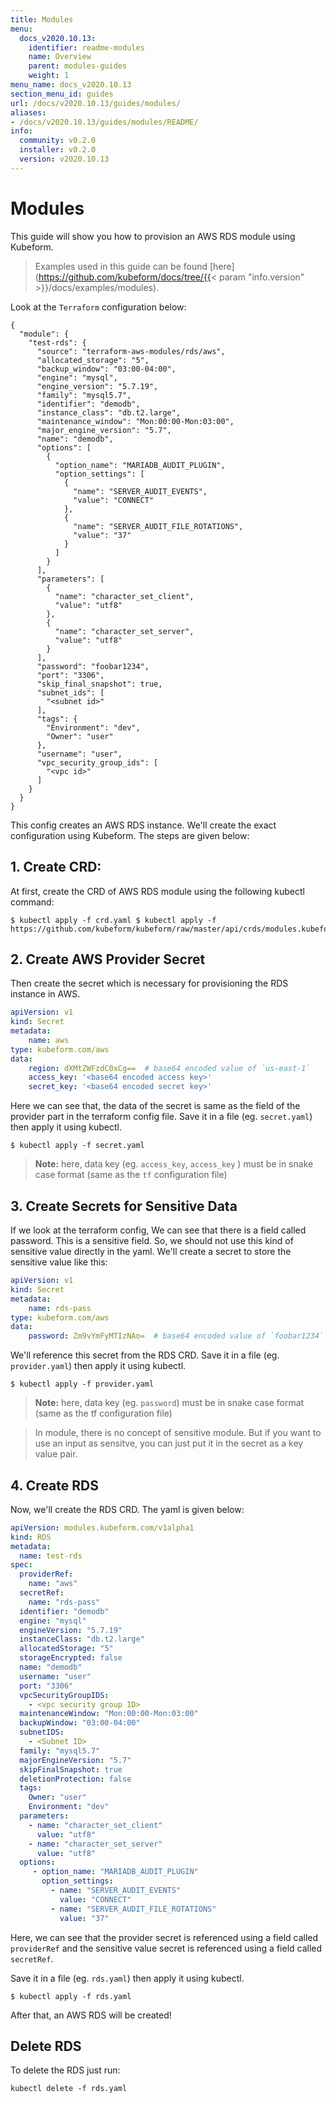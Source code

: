 ```yaml
---
title: Modules
menu:
  docs_v2020.10.13:
    identifier: readme-modules
    name: Overview
    parent: modules-guides
    weight: 1
menu_name: docs_v2020.10.13
section_menu_id: guides
url: /docs/v2020.10.13/guides/modules/
aliases:
- /docs/v2020.10.13/guides/modules/README/
info:
  community: v0.2.0
  installer: v0.2.0
  version: v2020.10.13
---
```


# Modules

This guide will show you how to provision an AWS RDS module using Kubeform.

> Examples used in this guide can be found [here](https://github.com/kubeform/docs/tree/{{< param "info.version" >}}/docs/examples/modules).

Look at the `Terraform` configuration below:

```
{
  "module": {
    "test-rds": {
      "source": "terraform-aws-modules/rds/aws",
      "allocated_storage": "5",
      "backup_window": "03:00-04:00",
      "engine": "mysql",
      "engine_version": "5.7.19",
      "family": "mysql5.7",
      "identifier": "demodb",
      "instance_class": "db.t2.large",
      "maintenance_window": "Mon:00:00-Mon:03:00",
      "major_engine_version": "5.7",
      "name": "demodb",
      "options": [
        {
          "option_name": "MARIADB_AUDIT_PLUGIN",
          "option_settings": [
            {
              "name": "SERVER_AUDIT_EVENTS",
              "value": "CONNECT"
            },
            {
              "name": "SERVER_AUDIT_FILE_ROTATIONS",
              "value": "37"
            }
          ]
        }
      ],
      "parameters": [
        {
          "name": "character_set_client",
          "value": "utf8"
        },
        {
          "name": "character_set_server",
          "value": "utf8"
        }
      ],
      "password": "foobar1234",
      "port": "3306",
      "skip_final_snapshot": true,
      "subnet_ids": [
        "<subnet id>"
      ],
      "tags": {
        "Environment": "dev",
        "Owner": "user"
      },
      "username": "user",
      "vpc_security_group_ids": [
        "<vpc id>"
      ]
    }
  }
}
```

This config creates an AWS RDS instance. We'll create the exact configuration using Kubeform. The steps are given below:

## 1. Create CRD:

At first, create the CRD of AWS RDS module using the following kubectl command:

```console
$ kubectl apply -f crd.yaml	$ kubectl apply -f https://github.com/kubeform/kubeform/raw/master/api/crds/modules.kubeform.com_rds.yaml
```

## 2. Create AWS Provider Secret

Then create the secret which is necessary for provisioning the RDS instance in AWS.

```yaml
apiVersion: v1
kind: Secret
metadata:
    name: aws
type: kubeform.com/aws
data:
    region: dXMtZWFzdC0xCg==  # base64 encoded value of `us-east-1`
    access_key: '<base64 encoded access key>'
    secret_key: '<base64 encoded secret key>'
```

Here we can see that, the data of the secret is same as the field of the provider part in the terraform config file. Save it in a file (eg. `secret.yaml`) then apply it using kubectl.

```console
$ kubectl apply -f secret.yaml
```

> **Note:** here, data key (eg. `access_key`, `access_key` ) must be in snake case format (same as the `tf` configuration file)


## 3. Create Secrets for Sensitive Data

If we look at the terraform config, We can see that there is a field called password. This is a sensitive field. So, we should not use this kind of sensitive value directly in the yaml. We'll create a secret to store the sensitive value like this:

```yaml
apiVersion: v1
kind: Secret
metadata:
    name: rds-pass
type: kubeform.com/aws
data:
    password: Zm9vYmFyMTIzNAo=  # base64 encoded value of `foobar1234`
```

We'll reference this secret from the RDS CRD. Save it in a file (eg. `provider.yaml`) then apply it using kubectl.

```console
$ kubectl apply -f provider.yaml
```

> **Note:** here, data key (eg. `password`) must be in snake case format (same as the tf configuration file)

> In module, there is no concept of sensitive module. But if you want to use an input as sensitve, you can just put it in the secret as a key value pair.

## 4. Create RDS

Now, we'll create the RDS CRD. The yaml is given below:

```yaml
apiVersion: modules.kubeform.com/v1alpha1
kind: RDS
metadata:
  name: test-rds
spec:
  providerRef: 
    name: "aws"
  secretRef:
    name: "rds-pass"
  identifier: "demodb"
  engine: "mysql"
  engineVersion: "5.7.19"
  instanceClass: "db.t2.large"
  allocatedStorage: "5"
  storageEncrypted: false
  name: "demodb"
  username: "user"
  port: "3306"
  vpcSecurityGroupIDS: 
    - <vpc security group ID>
  maintenanceWindow: "Mon:00:00-Mon:03:00"
  backupWindow: "03:00-04:00"
  subnetIDS: 
    - <Subnet ID>
  family: "mysql5.7"
  majorEngineVersion: "5.7"
  skipFinalSnapshot: true
  deletionProtection: false
  tags: 
    Owner: "user"
    Environment: "dev"
  parameters:
    - name: "character_set_client"
      value: "utf8"
    - name: "character_set_server"
      value: "utf8"
  options:
     - option_name: "MARIADB_AUDIT_PLUGIN"
       option_settings:
         - name: "SERVER_AUDIT_EVENTS"
           value: "CONNECT"
         - name: "SERVER_AUDIT_FILE_ROTATIONS"
           value: "37"
```

Here, we can see that the provider secret is referenced using a field called `providerRef` and the sensitive value secret is referenced using a field called `secretRef`.

Save it in a file (eg. `rds.yaml`) then apply it using kubectl.

```console
$ kubectl apply -f rds.yaml
```

After that, an AWS RDS will be created!

## Delete RDS

To delete the RDS just run:

```console
kubectl delete -f rds.yaml
```
